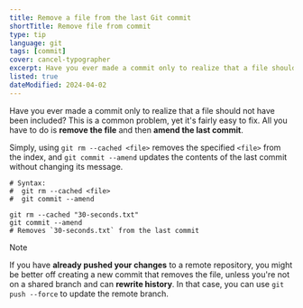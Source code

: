 ```yaml
---
title: Remove a file from the last Git commit
shortTitle: Remove file from commit
type: tip
language: git
tags: [commit]
cover: cancel-typographer
excerpt: Have you ever made a commit only to realize that a file should not have been included? Let's see how you can fix this!
listed: true
dateModified: 2024-04-02
---
```


Have you ever made a commit only to realize that a file should not have been included? This is a common problem, yet it's fairly easy to fix. All you have to do is **remove the file** and then **amend the last commit**.

Simply, using `git rm --cached <file>` removes the specified `<file>` from the index, and `git commit --amend` updates the contents of the last commit without changing its message.

```shell
# Syntax:
#  git rm --cached <file>
#  git commit --amend

git rm --cached "30-seconds.txt"
git commit --amend
# Removes `30-seconds.txt` from the last commit
```

> [!NOTE]
>
> If you have **already pushed your changes** to a remote repository, you might be better off creating a new commit that removes the file, unless you're not on a shared branch and can **rewrite history**. In that case, you can use `git push --force` to update the remote branch.
